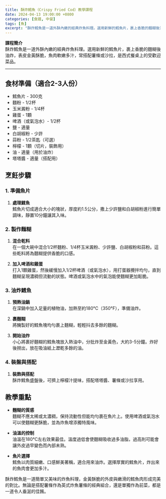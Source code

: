 ```yaml
---
title: 酥炸鱈魚（Crispy Fried Cod）教學課程
date: 2024-04-13 19:00:00 +0800
categories: [食譜, 中餐]
tags: [魚] 
excerpt: "酥炸鱈魚是一道外酥內嫩的經典炸魚料理。選用新鮮的鱈魚片，裹上香脆的麵糊後油炸，表皮金黃酥脆，魚肉軟嫩多汁，常搭配薯條或沙拉，是西式餐桌上的受歡迎菜品"
---
```


**課程簡介**  
酥炸鱈魚是一道外酥內嫩的經典炸魚料理。選用新鮮的鱈魚片，裹上香脆的麵糊後油炸，表皮金黃酥脆，魚肉軟嫩多汁，常搭配薯條或沙拉，是西式餐桌上的受歡迎菜品。

---

## 食材準備（適合2-3人份）

- 鱈魚片 - 300克  
- 麵粉 - 1/2杯  
- 玉米澱粉 - 1/4杯  
- 雞蛋 - 1顆  
- 啤酒（或氣泡水）- 1/2杯  
- 鹽 - 適量  
- 白胡椒粉 - 少許  
- 蒜粉 - 1/2茶匙（可選）  
- 檸檬 - 1顆（切片，裝飾用）  
- 油 - 適量（用於油炸）  
- 塔塔醬 - 適量（搭配用）  

## 烹飪步驟

### 1. **準備魚片**

1. **處理鱈魚**  
   鱈魚片切成適合大小的塊狀，厚度約1.5公分，撒上少許鹽和白胡椒粉進行簡單調味，靜置10分鐘讓其入味。

### 2. **製作麵糊**

1. **混合乾料**  
   在一個大碗中混合1/2杯麵粉、1/4杯玉米澱粉、少許鹽、白胡椒粉和蒜粉。這些乾料將為麵糊提供香脆的口感。

2. **加入啤酒和雞蛋**  
   打入1顆雞蛋，然後緩慢加入1/2杯啤酒（或氣泡水），用打蛋器攪拌均勻，直到麵糊呈現濃稠但流動的狀態。啤酒或氣泡水中的氣泡能使麵糊更加鬆脆。

### 3. **油炸鱈魚**

1. **預熱油鍋**  
   在深鍋中加入足量的植物油，加熱至約180°C（350°F），準備油炸。

2. **裹麵糊**  
   將醃製好的鱈魚塊均勻裹上麵糊，輕輕抖去多餘的麵糊。

3. **開始油炸**  
   小心將裹好麵糊的鱈魚塊放入熱油中，分批炸至金黃色，大約3-5分鐘。炸好後撈出，放在吸油紙上瀝乾多餘的油。

### 4. **裝盤與搭配**

1. **裝飾與搭配**  
   酥炸鱈魚盛盤後，可擠上檸檬汁提味，搭配塔塔醬、薯條或沙拉享用。

## 教學重點

- **麵糊的質感**  
  麵糊不應太稀或太濃稠，保持流動性但能均勻裹在魚片上。使用啤酒或氣泡水可以使麵糊更酥脆，並為炸魚增添獨特風味。

- **油溫的控制**  
  油溫在180°C左右效果最佳。溫度過低會使麵糊吸收過多油脂，過高則可能會讓外皮過早變色而內部未熟。

- **魚片選擇**  
  鱈魚以肉質細嫩、口感鮮美著稱，適合用來油炸。選擇厚實的鱈魚片，炸出來的魚肉會更加多汁。

酥炸鱈魚是一道簡單又美味的炸魚料理，金黃酥脆的外皮與嫩滑的鱈魚肉形成完美的對比。無論是搭配薯條作為英式炸魚薯條的經典組合，還是單獨作為前菜，都是一道令人垂涎的佳餚。
